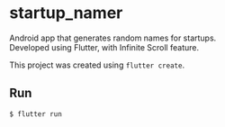 # startup_namer
Android app that generates random names for startups.  
Developed using Flutter, with Infinite Scroll feature.

This project was created using `flutter create`.

## Run  
`$ flutter run`
